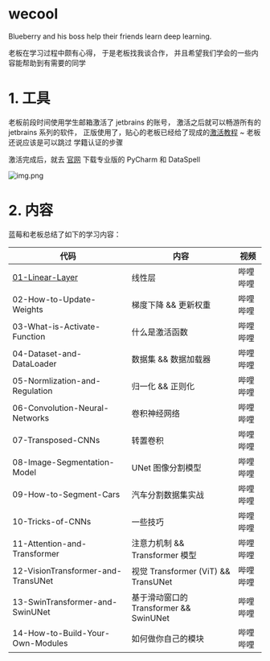 # wecool

Blueberry and his boss help their friends learn deep learning.

老板在学习过程中颇有心得，
于是老板找我谈合作，
并且希望我们学会的一些内容能帮助到有需要的同学


# 1. 工具

老板前段时间使用学生邮箱激活了 jetbrains 的账号，
激活之后就可以畅游所有的 jetbrains 系列的软件，
正版使用了，贴心的老板已经给了现成的[激活教程](https://www.zhihu.com/tardis/zm/art/560589157?source_id=1005) ~ 
老板还说应该是可以跳过 学籍认证的步骤

激活完成后，就去 [官网](https://www.jetbrains.com.cn/?utm_source=baidu&utm_medium=cpc&utm_campaign=cn-bai-br-brand-ex-pc&utm_content=brand-pure&utm_term=jetbrains)
下载专业版的 PyCharm 和 DataSpell 

![img.png](https://github.com/teenager-lijh/wecool/tree/master/assets/img.png)


# 2. 内容

蓝莓和老板总结了如下的学习内容：



| 代码                                                         | 内容                                   | 视频   |
| ------------------------------------------------------------ | -------------------------------------- |------|
| [01-Linear-Layer](https://github.com/teenager-lijh/wecool/tree/master/01-Linear-Layer) | 线性层                                 | 哔哩哔哩 |
| 02-How-to-Update-Weights                                     | 梯度下降 && 更新权重                   | 哔哩哔哩 |
| 03-What-is-Activate-Function                                 | 什么是激活函数                         | 哔哩哔哩 |
| 04-Dataset-and-DataLoader                                    | 数据集 && 数据加载器                   | 哔哩哔哩 |
| 05-Normlization-and-Regulation                               | 归一化 && 正则化                       | 哔哩哔哩 |
| 06-Convolution-Neural-Networks                               | 卷积神经网络                           | 哔哩哔哩 |
| 07-Transposed-CNNs                                           | 转置卷积                               | 哔哩哔哩 |
| 08-Image-Segmentation-Model                                  | UNet 图像分割模型                      | 哔哩哔哩 |
| 09-How-to-Segment-Cars                                       | 汽车分割数据集实战                     | 哔哩哔哩 |
| 10-Tricks-of-CNNs                                            | 一些技巧                               | 哔哩哔哩 |
| 11-Attention-and-Transformer                                 | 注意力机制 && Transformer 模型         | 哔哩哔哩 |
| 12-VisionTransformer-and-TransUNet                           | 视觉 Transformer (ViT) && TransUNet    | 哔哩哔哩 |
| 13-SwinTransformer-and-SwinUNet                              | 基于滑动窗口的 Transformer && SwinUNet | 哔哩哔哩 |
| 14-How-to-Build-Your-Own-Modules                             | 如何做你自己的模块                     | 哔哩哔哩 |

